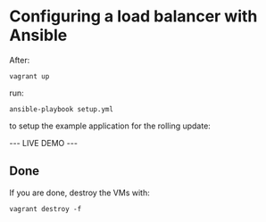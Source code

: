 # Configuring a load balancer with Ansible

After:

```
vagrant up
```

run:

```
ansible-playbook setup.yml
```

to setup the example application for the rolling update:

--- LIVE DEMO ---

## Done

If you are done, destroy the VMs with:

```
vagrant destroy -f
```
